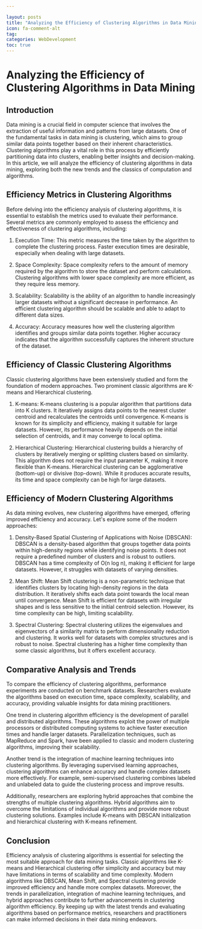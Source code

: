 ```yaml
---

layout: posts
title: "Analyzing the Efficiency of Clustering Algorithms in Data Mining"
icon: fa-comment-alt
tag:      
categories: WebDevelopment
toc: true
---
```




# Analyzing the Efficiency of Clustering Algorithms in Data Mining

## Introduction

Data mining is a crucial field in computer science that involves the extraction of useful information and patterns from large datasets. One of the fundamental tasks in data mining is clustering, which aims to group similar data points together based on their inherent characteristics. Clustering algorithms play a vital role in this process by efficiently partitioning data into clusters, enabling better insights and decision-making. In this article, we will analyze the efficiency of clustering algorithms in data mining, exploring both the new trends and the classics of computation and algorithms.

## Efficiency Metrics in Clustering Algorithms

Before delving into the efficiency analysis of clustering algorithms, it is essential to establish the metrics used to evaluate their performance. Several metrics are commonly employed to assess the efficiency and effectiveness of clustering algorithms, including:

1. Execution Time: This metric measures the time taken by the algorithm to complete the clustering process. Faster execution times are desirable, especially when dealing with large datasets.

2. Space Complexity: Space complexity refers to the amount of memory required by the algorithm to store the dataset and perform calculations. Clustering algorithms with lower space complexity are more efficient, as they require less memory.

3. Scalability: Scalability is the ability of an algorithm to handle increasingly larger datasets without a significant decrease in performance. An efficient clustering algorithm should be scalable and able to adapt to different data sizes.

4. Accuracy: Accuracy measures how well the clustering algorithm identifies and groups similar data points together. Higher accuracy indicates that the algorithm successfully captures the inherent structure of the dataset.

## Efficiency of Classic Clustering Algorithms

Classic clustering algorithms have been extensively studied and form the foundation of modern approaches. Two prominent classic algorithms are K-means and Hierarchical clustering.

1. K-means: K-means clustering is a popular algorithm that partitions data into K clusters. It iteratively assigns data points to the nearest cluster centroid and recalculates the centroids until convergence. K-means is known for its simplicity and efficiency, making it suitable for large datasets. However, its performance heavily depends on the initial selection of centroids, and it may converge to local optima.

2. Hierarchical Clustering: Hierarchical clustering builds a hierarchy of clusters by iteratively merging or splitting clusters based on similarity. This algorithm does not require the input parameter K, making it more flexible than K-means. Hierarchical clustering can be agglomerative (bottom-up) or divisive (top-down). While it produces accurate results, its time and space complexity can be high for large datasets.

## Efficiency of Modern Clustering Algorithms

As data mining evolves, new clustering algorithms have emerged, offering improved efficiency and accuracy. Let's explore some of the modern approaches:

1. Density-Based Spatial Clustering of Applications with Noise (DBSCAN): DBSCAN is a density-based algorithm that groups together data points within high-density regions while identifying noise points. It does not require a predefined number of clusters and is robust to outliers. DBSCAN has a time complexity of O(n log n), making it efficient for large datasets. However, it struggles with datasets of varying densities.

2. Mean Shift: Mean Shift clustering is a non-parametric technique that identifies clusters by locating high-density regions in the data distribution. It iteratively shifts each data point towards the local mean until convergence. Mean Shift is efficient for datasets with irregular shapes and is less sensitive to the initial centroid selection. However, its time complexity can be high, limiting scalability.

3. Spectral Clustering: Spectral clustering utilizes the eigenvalues and eigenvectors of a similarity matrix to perform dimensionality reduction and clustering. It works well for datasets with complex structures and is robust to noise. Spectral clustering has a higher time complexity than some classic algorithms, but it offers excellent accuracy.

## Comparative Analysis and Trends

To compare the efficiency of clustering algorithms, performance experiments are conducted on benchmark datasets. Researchers evaluate the algorithms based on execution time, space complexity, scalability, and accuracy, providing valuable insights for data mining practitioners.

One trend in clustering algorithm efficiency is the development of parallel and distributed algorithms. These algorithms exploit the power of multiple processors or distributed computing systems to achieve faster execution times and handle larger datasets. Parallelization techniques, such as MapReduce and Spark, have been applied to classic and modern clustering algorithms, improving their scalability.

Another trend is the integration of machine learning techniques into clustering algorithms. By leveraging supervised learning approaches, clustering algorithms can enhance accuracy and handle complex datasets more effectively. For example, semi-supervised clustering combines labeled and unlabeled data to guide the clustering process and improve results.

Additionally, researchers are exploring hybrid approaches that combine the strengths of multiple clustering algorithms. Hybrid algorithms aim to overcome the limitations of individual algorithms and provide more robust clustering solutions. Examples include K-means with DBSCAN initialization and hierarchical clustering with K-means refinement.

## Conclusion

Efficiency analysis of clustering algorithms is essential for selecting the most suitable approach for data mining tasks. Classic algorithms like K-means and Hierarchical clustering offer simplicity and accuracy but may have limitations in terms of scalability and time complexity. Modern algorithms like DBSCAN, Mean Shift, and Spectral clustering provide improved efficiency and handle more complex datasets. Moreover, the trends in parallelization, integration of machine learning techniques, and hybrid approaches contribute to further advancements in clustering algorithm efficiency. By keeping up with the latest trends and evaluating algorithms based on performance metrics, researchers and practitioners can make informed decisions in their data mining endeavors.